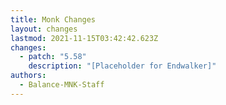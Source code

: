 ```yaml
---
title: Monk Changes
layout: changes
lastmod: 2021-11-15T03:42:42.623Z
changes:
  - patch: "5.58"
    description: "[Placeholder for Endwalker]"
authors:
  - Balance-MNK-Staff
---
```

